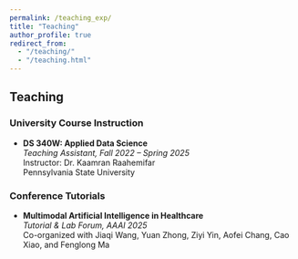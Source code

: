 ```yaml
---
permalink: /teaching_exp/
title: "Teaching"
author_profile: true
redirect_from: 
  - "/teaching/"
  - "/teaching.html"
---
```


## Teaching

### University Course Instruction

- **DS 340W: Applied Data Science**  
  *Teaching Assistant, Fall 2022 – Spring 2025*  
  Instructor: Dr. Kaamran Raahemifar  
  Pennsylvania State University

### Conference Tutorials

- **Multimodal Artificial Intelligence in Healthcare**  
  *Tutorial & Lab Forum, AAAI 2025*  
  Co-organized with Jiaqi Wang, Yuan Zhong, Ziyi Yin, Aofei Chang, Cao Xiao, and Fenglong Ma
